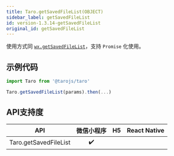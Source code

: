 ```yaml
---
title: Taro.getSavedFileList(OBJECT)
sidebar_label: getSavedFileList
id: version-1.3.14-getSavedFileList
original_id: getSavedFileList
---
```



使用方式同 [`wx.getSavedFileList`](https://developers.weixin.qq.com/miniprogram/dev/api/wx.getSavedFileList.html)，支持 `Promise` 化使用。

## 示例代码

```jsx
import Taro from '@tarojs/taro'

Taro.getSavedFileList(params).then(...)
```



## API支持度


| API | 微信小程序 | H5 | React Native |
| :-: | :-: | :-: | :-: |
| Taro.getSavedFileList | ✔️ |  |  |

